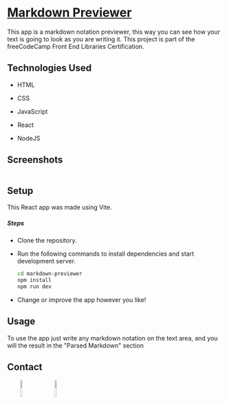 <h1><a href="https://jmcarvajalj.github.io/markdown-previewer/" target="_blank">Markdown Previewer</a></h1>
<p>This app is a markdown notation previewer, this way you can see how your text is going to look as you are writing it. This project is part of the freeCodeCamp Front End Libraries Certification. </p>
<h2>Technologies Used</h2>
<ul>
<li>HTML</li>
</ul><ul>
<li>CSS</li>
</ul><ul>
<li>JavaScript</li>
</ul><ul>
<li>React</li>
</ul><ul>
<li>NodeJS</li>
</ul><h2>Screenshots</h2>
<p><a href="https://jmcarvajalj.github.io/markdown-previewer/" target="_blank"><img src="https://i.imgur.com/ti2lqHd.png" alt=""></a></p><h2>Setup</h2>
<p>This React app was made using Vite.</p><h5>Steps</h5><ul>
<li>Clone the repository.</li>
</ul><ul>
<li>Run the following commands to install dependencies and start development server.</li>

```bash
cd markdown-previewer
npm install
npm run dev
```

<li>Change or improve the app however you like!</li>
</ul><h2>Usage</h2>
<p>To use the app just write any markdown notation on the text area, and you will the result in the "Parsed Markdown" section</p><h2>Contact</h2>
<p><span style="margin-right: 30px;"></span><a href="https://www.linkedin.com/in/jose-miguel-carvajal-jimenez/" target="_blank"><img target="_blank" src="https://cdn.jsdelivr.net/gh/devicons/devicon/icons/linkedin/linkedin-original.svg" style="width: 10%;"></a><span style="margin-right: 30px;"></span><a href="https://github.com/jmcarvajalj" ><img target="_blank" src="https://cdn.jsdelivr.net/gh/devicons/devicon/icons/github/github-original.svg" style="width: 10%;"></a></p>